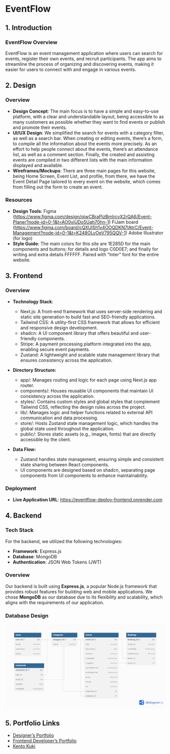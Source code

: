 # EventFlow

## 1. Introduction

### EventFlow Overview

EventFlow is an event management application where users can search for events, register their own events, and recruit participants. The app aims to streamline the process of organizing and discovering events, making it easier for users to connect with and engage in various events.

## 2. Design

### Overview

- **Design Concept**: The main focus is to have a simple and easy-to-use platform, with a clear and understandable layout, being accessible to as many customers as possible whether they want to find events or publish and promote their events.
- **UI/UX Design**: We simplified the search for events with a category filter, as well as a search bar. When creating or editing events, there’s a form, to compile all the information about the events more precisely. As an effort to help people connect about the events, there’s an attendance list, as well as a comment section. Finally, the created and assisting events are compiled in two different lists with the main information displayed and available.
- **Wireframes/Mockups**: There are three main pages for this website, being Home Screen, Event List, and profile, from there, we have the Event Detail Page tailored to every event on the website, which comes from filling out the form to create an event.

### Resources

- **Design Tools**: Figma (https://www.figma.com/design/qiwCBraPizBmIrcvX2rQA6/Event-Planer?node-id=0-1&t=AO0viUDo5Uah70hn-1)
  FiJam board (https://www.figma.com/board/cQXUlSh1v4OOQDKN7lAtrC/Event-Management?node-id=0-1&t=K248OLvOeV795QQV-1)
  Adobe Illustrator (for logo)
- **Style Guide**: The main colors for this site are 1E285D for the main components and buttons; for details and logo C0D0E7; and finally for writing and extra details FFFFFF. Paired with “Inter” font for the entire website.

## 3. Frontend

### Overview

- **Technology Stack**: 
  - Next.js: A front-end framework that uses server-side rendering and static site generation to build fast and SEO-friendly applications.
  - Tailwind CSS: A utility-first CSS framework that allows for efficient and responsive design development.
  - shadcn: A UI component library that offers beautiful and user-friendly components.
  - Stripe: A payment processing platform integrated into the app, enabling secure event payments.
  - Zustand: A lightweight and scalable state management library that ensures consistency across the application.

- **Directory Structure:**
  - app/: Manages routing and logic for each page using Next.js app router.
  - components/: Houses reusable UI components that maintain UI consistency across the application.
  - styles/: Contains custom styles and global styles that complement Tailwind CSS, reflecting the design rules across the project.
  - lib/: Manages logic and helper functions related to external API communication and data processing.
  - store/: Hosts Zustand state management logic, which handles the global state used throughout the application.
  - public/: Stores static assets (e.g., images, fonts) that are directly accessible by the client.

- **Data Flow:**
  - Zustand handles state management, ensuring simple and consistent state sharing between React components.
  - UI components are designed based on shadcn, separating page components from UI components to enhance maintainability.

### Deployment

- **Live Application URL**: https://eventflow-deploy-frontend.onrender.com

## 4. Backend

### Tech Stack

For the backend, we utilized the following technologies:

- **Framework**: Express.js
- **Database**: MongoDB
- **Authentication**: JSON Web Tokens (JWT)

### Overview

Our backend is built using **Express.js**, a popular Node.js framework that provides robust features for building web and mobile applications. We chose **MongoDB** as our database due to its flexibility and scalability, which aligns with the requirements of our application.

### Database Design

![ERD](doc/EventFlow.png)

## 5. Portfolio Links

- [Designer’s Portfolio](https://designer-portfolio.com)
- [Frontend Developer’s Portfolio](https://frontend-developer-portfolio.com)
- [Kento Kuki](https://kento-portfolio.vercel.app/)
